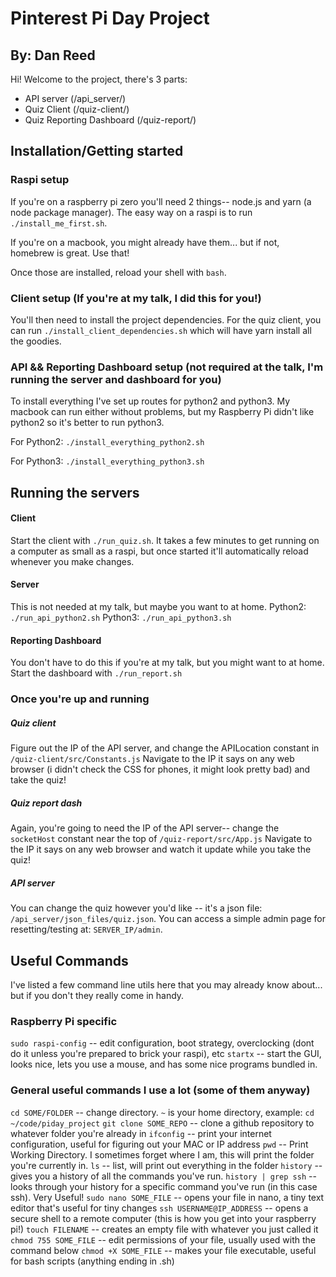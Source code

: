 
# Pinterest Pi Day Project

## By: Dan Reed

Hi! Welcome to the project, there's 3 parts:
* API server (/api_server/)
* Quiz Client (/quiz-client/)
* Quiz Reporting Dashboard (/quiz-report/)


## Installation/Getting started

### Raspi setup
If you're on a raspberry pi zero you'll need 2 things-- node.js and yarn (a node package manager).
The easy way on a raspi is to run `./install_me_first.sh`.

If you're on a macbook, you might already have them... but if not, homebrew is great. Use that!

Once those are installed, reload your shell with `bash`.

### Client setup (If you're at my talk, I did this for you!)

You'll then need to install the project dependencies.
For the quiz client, you can run `./install_client_dependencies.sh` which will have yarn install all the goodies.

### API && Reporting Dashboard setup (not required at the talk, I'm running the server and dashboard for you)

To install everything I've set up routes for python2 and python3.
My macbook can run either without problems, but my Raspberry Pi didn't like python2 so it's better to run python3.

For Python2:
`./install_everything_python2.sh`

For Python3:
`./install_everything_python3.sh`


## Running the servers

#### Client
Start the client with `./run_quiz.sh`.
It takes a few minutes to get running on a computer as small as a raspi, but once started it'll automatically reload whenever you make changes.

#### Server
This is not needed at my talk, but maybe you want to at home.
Python2: `./run_api_python2.sh`
Python3: `./run_api_python3.sh`

#### Reporting Dashboard
You don't have to do this if you're at my talk, but you might want to at home.
Start the dashboard with `./run_report.sh`

### Once you're up and running

##### Quiz client
Figure out the IP of the API server, and change the APILocation constant in `/quiz-client/src/Constants.js`
Navigate to the IP it says on any web browser (i didn't check the CSS for phones, it might look pretty bad) and take the quiz!

##### Quiz report dash
Again, you're going to need the IP of the API server-- change the `socketHost` constant near the top of `/quiz-report/src/App.js`
Navigate to the IP it says on any web browser and watch it update while you take the quiz!

##### API server
You can change the quiz however you'd like -- it's a json file: `/api_server/json_files/quiz.json`.
You can access a simple admin page for resetting/testing at: `SERVER_IP/admin`.


## Useful Commands
I've listed a few command line utils here that you may already know about... but if you don't they really come in handy.

### Raspberry Pi specific
`sudo raspi-config` -- edit configuration, boot strategy, overclocking (dont do it unless you're prepared to brick your raspi), etc
`startx` -- start the GUI, looks nice, lets you use a mouse, and has some nice programs bundled in.

### General useful commands I use a lot (some of them anyway)
`cd SOME/FOLDER` -- change directory. `~` is your home directory, example: `cd ~/code/piday_project`
`git clone SOME_REPO` -- clone a github repository to whatever folder you're already in
`ifconfig` -- print your internet configuration, useful for figuring out your MAC or IP address
`pwd` -- Print Working Directory. I sometimes forget where I am, this will print the folder you're currently in.
`ls` -- list, will print out everything in the folder
`history` -- gives you a history of all the commands you've run.
`history | grep ssh` -- looks through your history for a specific command you've run (in this case ssh). Very Useful!
`sudo nano SOME_FILE` -- opens your file in nano, a tiny text editor that's useful for tiny changes
`ssh USERNAME@IP_ADDRESS` -- opens a secure shell to a remote computer (this is how you get into your raspberry pi!)
`touch FILENAME` -- creates an empty file with whatever you just called it
`chmod 755 SOME_FILE` -- edit permissions of your file, usually used with the command below
`chmod +X SOME_FILE` -- makes your file executable, useful for bash scripts (anything ending in .sh)
